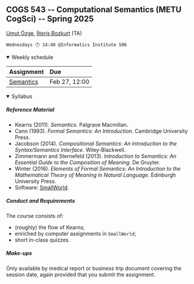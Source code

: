 COGS 543 -- Computational Semantics (METU CogSci) -- Spring 2025
----------------------------------------------------------------


[Umut Özge](mailto:umozge@metu.edu.tr), [İlteriş Bozkurt](mailto:ilte9605@gmail.com) (TA)

```
Wednesdays 🕐 14:40 @Informatics Institute S06
```

<details open>
<summary>
Weekly schedule
</summary>

| Assignment | Due
:---|:-------|
|[Semantics](https://classroom.github.com/a/UlOiLAjU)  | Feb 27, 12:00|


</details>

<details open>
<summary>
Syllabus
</summary>


##### Reference Material 

* Kearns (2011). _Semantics_. Palgrave Macmillan.
* Cann (1993). _Formal Semantics: An Introduction_. Cambridge University
    Press.
* Jacobson (2014). _Compositional Semantics: An Introduction to the
    Syntax/Semantics Interface_. Wiley-Blackwell.
* Zimmermann and Sternefeld (2013). _Introduction to Semantics: An Essential
    Guide to the Composition of Meaning_. De Gruyter.
* Winter (2016). _Elements of Formal Semantics: An Introduction to the
    Mathematical Theory of Meaning in Natural Language_. Edinburgh University
    Press. 
* Software: [SmallWorld](github.com/umutozge/smallworld).

##### Conduct and Requirements 

The course consists of:

* (roughly) the flow of Kearns;
* enriched by computer assignments in `SmallWorld`;
* short in-class quizzes.

##### Make-ups

Only available by medical report or business trip document covering the session date, again provided that you submit the assignment.

</details>
